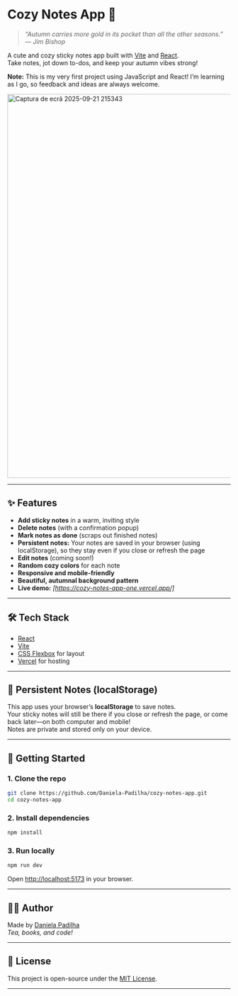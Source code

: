 # Cozy Notes App 🍂
> _“Autumn carries more gold in its pocket than all the other seasons.” — Jim Bishop_

A cute and cozy sticky notes app built with [Vite](https://vitejs.dev/) and [React](https://react.dev/).  
Take notes, jot down to-dos, and keep your autumn vibes strong!

**Note:** This is my very first project using JavaScript and React! I’m learning as I go, so feedback and ideas are always welcome.

<img width="1916" height="867" alt="Captura de ecrã 2025-09-21 215343" src="https://github.com/user-attachments/assets/dd2f61c5-169f-4677-8be3-f5938f4199c7" />

---

## ✨ Features

- **Add sticky notes** in a warm, inviting style
- **Delete notes** (with a confirmation popup)
- **Mark notes as done** (scraps out finished notes)
- **Persistent notes:** Your notes are saved in your browser (using localStorage), so they stay even if you close or refresh the page
- **Edit notes** (coming soon!)
- **Random cozy colors** for each note
- **Responsive and mobile-friendly**
- **Beautiful, autumnal background pattern**
- **Live demo:** _[https://cozy-notes-app-one.vercel.app/]_

---

## 🛠️ Tech Stack

- [React](https://react.dev/)
- [Vite](https://vitejs.dev/)
- [CSS Flexbox](https://css-tricks.com/snippets/css/a-guide-to-flexbox/) for layout
- [Vercel](https://vercel.com/) for hosting

---

## 🥇 Persistent Notes (localStorage)

This app uses your browser’s **localStorage** to save notes.  
Your sticky notes will still be there if you close or refresh the page, or come back later—on both computer and mobile!  
Notes are private and stored only on your device.

---

## 🚀 Getting Started

### 1. **Clone the repo**

```bash
git clone https://github.com/Daniela-Padilha/cozy-notes-app.git
cd cozy-notes-app
```

### 2. **Install dependencies**

```bash
npm install
```

### 3. **Run locally**

```bash
npm run dev
```

Open [http://localhost:5173](http://localhost:5173) in your browser.

---

## 🙋‍♀️ Author

Made by [Daniela Padilha](https://github.com/Daniela-Padilha)  
_Tea, books, and code!_

---

## 📄 License

This project is open-source under the [MIT License](LICENSE).

---


